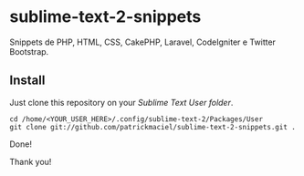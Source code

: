 sublime-text-2-snippets
=======================

Snippets de PHP, HTML, CSS, CakePHP, Laravel, CodeIgniter e Twitter Bootstrap.

## Install
Just clone this repository on your *Sublime Text User folder*.

    cd /home/<YOUR_USER_HERE>/.config/sublime-text-2/Packages/User
    git clone git://github.com/patrickmaciel/sublime-text-2-snippets.git .

Done!

Thank you!
